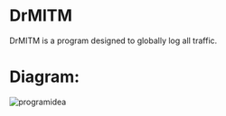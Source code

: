 # DrMITM
DrMITM is a program designed to globally log all traffic.

# Diagram:
![programidea](https://user-images.githubusercontent.com/42507604/51783887-7a7c5600-2106-11e9-81a1-1d693e69500b.png)
